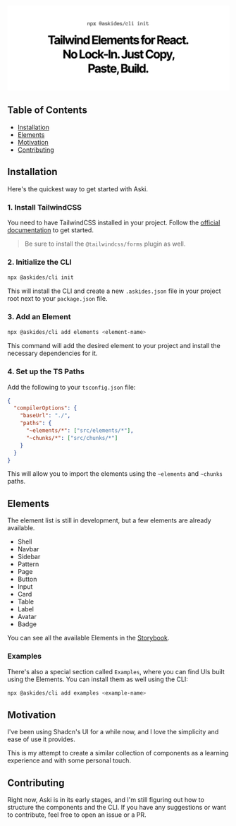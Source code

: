 ![A screenshot of the Aski Elements](./assets/welcome.png)

## Table of Contents

- [Installation](#installation)
- [Elements](#elements)
- [Motivation](#motivation)
- [Contributing](#contributing)

## Installation

Here's the quickest way to get started with Aski.

### 1. Install TailwindCSS

You need to have TailwindCSS installed in your project. Follow the [official documentation](https://tailwindcss.com/docs/installation) to get started.

> Be sure to install the `@tailwindcss/forms` plugin as well.

### 2. Initialize the CLI

```bash
npx @askides/cli init
```

This will install the CLI and create a new `.askides.json` file in your project root next to your `package.json` file.

### 3. Add an Element

```bash
npx @askides/cli add elements <element-name>
```

This command will add the desired element to your project and install the necessary dependencies for it.

### 4. Set up the TS Paths

Add the following to your `tsconfig.json` file:

```json
{
  "compilerOptions": {
    "baseUrl": "./",
    "paths": {
      "~elements/*": ["src/elements/*"],
      "~chunks/*": ["src/chunks/*"]
    }
  }
}
```

This will allow you to import the elements using the `~elements` and `~chunks` paths.

## Elements

The element list is still in development, but a few elements are already available.

- Shell
- Navbar
- Sidebar
- Pattern
- Page
- Button
- Input
- Card
- Table
- Label
- Avatar
- Badge

You can see all the available Elements in the [Storybook](https://elements.askides.com/).

### Examples

There's also a special section called `Examples`, where you can find UIs built using the Elements. You can install them as well using the CLI:

```bash
npx @askides/cli add examples <example-name>
```

## Motivation

I've been using Shadcn's UI for a while now, and I love the simplicity and ease of use it provides.

This is my attempt to create a similar collection of components as a learning experience and with some personal touch.

## Contributing

Right now, Aski is in its early stages, and I'm still figuring out how to structure the components and the CLI. If you have any suggestions or want to contribute, feel free to open an issue or a PR.
